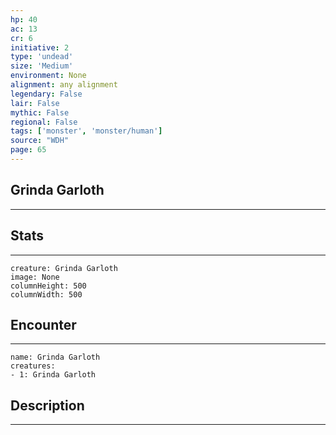 ```yaml
---
hp: 40
ac: 13
cr: 6
initiative: 2
type: 'undead'    
size: 'Medium'
environment: None
alignment: any alignment
legendary: False
lair: False
mythic: False
regional: False
tags: ['monster', 'monster/human']
source: "WDH"
page: 65
---
```


## Grinda Garloth
---



## Stats
---

```statblock
creature: Grinda Garloth
image: None
columnHeight: 500
columnWidth: 500
```

## Encounter
---

```encounter-table
name: Grinda Garloth
creatures:
- 1: Grinda Garloth
```

## Description
---




